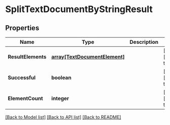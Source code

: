 # SplitTextDocumentByStringResult

## Properties
Name | Type | Description | Notes
------------ | ------------- | ------------- | -------------
**ResultElements** | [**array[TextDocumentElement]**](TextDocumentElement.md) |  | [optional] [default to null]
**Successful** | **boolean** |  | [optional] [default to null]
**ElementCount** | **integer** |  | [optional] [default to null]

[[Back to Model list]](../README.md#documentation-for-models) [[Back to API list]](../README.md#documentation-for-api-endpoints) [[Back to README]](../README.md)


